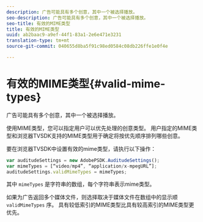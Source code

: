 ```yaml
---
description: 广告可能具有多个创意，其中一个被选择播放。
seo-description: 广告可能具有多个创意，其中一个被选择播放。
seo-title: 有效的MIME类型
title: 有效的MIME类型
uuid: ab2baac9-a9ef-44f1-83a1-2e6e471e3231
translation-type: tm+mt
source-git-commit: 040655d8ba5f91c98ed0584c08db226ffe1e0f4e

---
```



# 有效的MIME类型{#valid-mime-types}

广告可能具有多个创意，其中一个被选择播放。

使用MIME类型，您可以指定用户可以优先处理的创意类型。 用户指定的MIME类型和浏览器TVSDK支持的MIME类型用于确定将按优先顺序排列哪些创意。

要在浏览器TVSDK中设置有效的mime类型，请执行以下操作：

```js
var auditudeSettings = new AdobePSDK.AuditudeSettings(); 
var mimeTypes = [“video/mp4”, “application/x-mpegURL”]; 
auditudeSettings.validMimeTypes = mimeTypes; 
```

其中 `mimeTypes` 是字符串的数组，每个字符串表示mime类型。

如果为广告返回多个媒体文件，则选择取决于媒体文件在数组中的显示顺 `validMimeTypes` 序。 具有较低索引的MIME类型比具有较高索引的MIME类型更优先。
